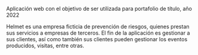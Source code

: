 Aplicación web con el objetivo de ser utilizada para portafolio de título, año 2022

Helmet es una empresa ficticia de prevención de riesgos, quienes prestan sus servicios a empresas de terceros. El fin de la aplicación es gestionar a sus clientes, así como también sus clientes pueden gestionar los eventos producidos, visitas, entre otras.
